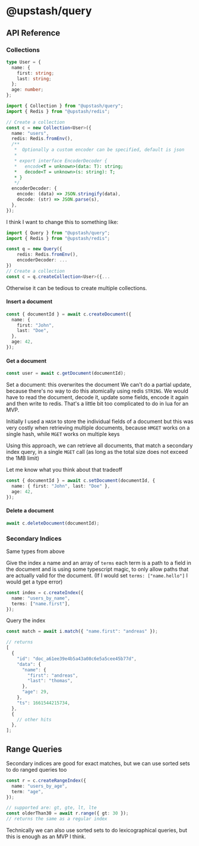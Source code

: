 # @upstash/query

## API Reference

### Collections

```ts
type User = {
  name: {
    first: string;
    last: string;
  };
  age: number;
};

import { Collection } from "@upstash/query";
import { Redis } from "@upstash/redis";

// Create a collection
const c = new Collection<User>({
  name: "users",
  redis: Redis.fromEnv(),
  /**
   *  Optionally a custom encoder can be specified, default is json
   *
   * export interface EncoderDecoder {
   *   encode<T = unknown>(data: T): string;
   *   decode<T = unknown>(s: string): T;
   * }
   */
  encoderDecoder: {
    encode: (data) => JSON.stringify(data),
    decode: (str) => JSON.parse(s),
  },
});
```

I think I want to change this to something like:

```ts
import { Query } from "@upstash/query";
import { Redis } from "@upstash/redis";

const q = new Query({
    redis: Redis.fromEnv(),
    encoderDecoder: ...
})
// Create a collection
const c = q.createCollection<User>({...
```

Otherwise it can be tedious to create multiple collections.

#### Insert a document

```ts
const { documentId } = await c.createDocument({
  name: {
    first: "John",
    last: "Doe",
  },
  age: 42,
});
```

#### Get a document

```ts
const user = await c.getDocument(documentId);
```

Set a document: this overwrites the document We can't do a partial update,
because there's no way to do this atomically using redis `STRING`. We would have
to read the document, decode it, update some fields, encode it again and then
write to redis. That's a little bit too complicated to do in lua for an MVP.

Initially I used a `HASH` to store the individual fields of a document but this
was very costly when retrieving multiple documents, because `HMGET` works on a
single hash, while `MGET` works on multiple keys

Using this approach, we can retrieve all documents, that match a secondary index
query, in a single `MGET` call (as long as the total size does not exceed the
1MB limit)

Let me know what you think about that tradeoff

```ts
const { documentId } = await c.setDocument(documentId, {
  name: { first: "John", last: "Doe" },
  age: 42,
});
```

#### Delete a document

```ts
await c.deleteDocument(documentId);
```

### Secondary Indices

Same types from above

Give the index a name and an array of `terms` each term is a path to a field in
the document and is using some typescript magic, to only allow paths that are
actually valid for the document. (If I would set `terms: ["name.hello"]` I would
get a type error)

```ts
const index = c.createIndex({
  name: "users_by_name",
  terms: ["name.first"],
});
```

Query the index

```ts
const match = await i.match({ "name.first": "andreas" });

// returns
[
  {
    "id": "doc_a61ee39e4b5a43a08c6e5a5cee45b77d",
    "data": {
      "name": {
        "first": "andreas",
        "last": "thomas",
      },
      "age": 29,
    },
    "ts": 1661544215734,
  },
  {
    // other hits
  },
];
```

## Range Queries

Secondary indices are good for exact matches, but we can use sorted sets to do
ranged queries too

```ts
const r = c.createRangeIndex({
  name: "users_by_age",
  term: "age",
});

// supported are: gt, gte, lt, lte
const olderThan30 = await r.range({ gt: 30 });
// returns the same as a regular index
```

Technically we can also use sorted sets to do lexicographical queries, but this
is enough as an MVP I think.
